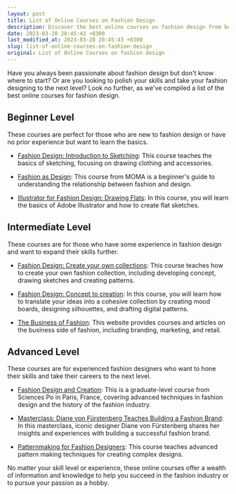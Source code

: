 ```yaml
---
layout: post
title: List of Online Courses on Fashion Design
description: Discover the best online courses on fashion design from beginner to advanced levels.
date: 2023-03-28 20:45:43 +0300
last_modified_at: 2023-03-28 20:45:43 +0300
slug: list-of-online-courses-on-fashion-design
original: List of Online Courses on fashion design
---
```

Have you always been passionate about fashion design but don't know where to start? Or are you looking to polish your skills and take your fashion designing to the next level? Look no further, as we've compiled a list of the best online courses for fashion design. 

## Beginner Level

These courses are perfect for those who are new to fashion design or have no prior experience but want to learn the basics.

- [Fashion Design: Introduction to Sketching](https://www.udemy.com/course/fashion-design-sketching-for-beginners/): This course teaches the basics of sketching, focusing on drawing clothing and accessories.

- [Fashion as Design](https://www.coursera.org/learn/fashion): This course from MOMA is a beginner's guide to understanding the relationship between fashion and design.

- [Illustrator for Fashion Design: Drawing Flats](https://www.skillshare.com/classes/Illustrator-for-Fashion-Design-Drawing-Flats/56490572): In this course, you will learn the basics of Adobe Illustrator and how to create flat sketches.

## Intermediate Level

These courses are for those who have some experience in fashion design and want to expand their skills further.

- [Fashion Design: Create your own collections](https://www.domestika.org/en/courses/1582-fashion-design-create-your-own-collections): This course teaches how to create your own fashion collection, including developing concept, drawing sketches and creating patterns.

- [Fashion Design: Concept to creation](https://www.skillshare.com/classes/Fashion-Design-Concept-to-Creation/1279217626): In this course, you will learn how to translate your ideas into a cohesive collection by creating mood boards, designing silhouettes, and drafting digital patterns.

- [The Business of Fashion](https://www.businessoffashion.com/): This website provides courses and articles on the business side of fashion, including branding, marketing, and retail.

## Advanced Level

These courses are for experienced fashion designers who want to hone their skills and take their careers to the next level.

- [Fashion Design and Creation](https://www.sciencespo.fr/en/courses/fall/3014): This is a graduate-level course from Sciences Po in Paris, France, covering advanced techniques in fashion design and the history of the fashion industry.

- [Masterclass: Diane von Fürstenberg Teaches Building a Fashion Brand](https://www.masterclass.com/classes/diane-von-furstenberg-teaches-building-a-fashion-brand): In this masterclass, iconic designer Diane von Fürstenberg shares her insights and experiences with building a successful fashion brand.

- [Patternmaking for Fashion Designers](https://www.udemy.com/course/pattern-making-for-fashion-design/): This course teaches advanced pattern making techniques for creating complex designs.

No matter your skill level or experience, these online courses offer a wealth of information and knowledge to help you succeed in the fashion industry or to pursue your passion as a hobby.